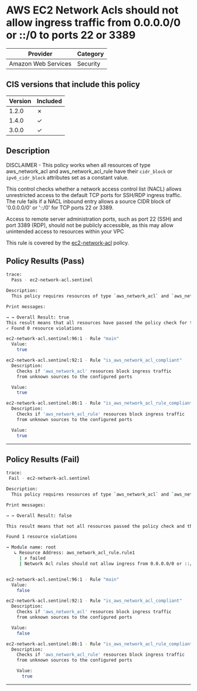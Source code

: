 # AWS EC2 Network Acls should not allow ingress traffic from 0.0.0.0/0 or ::/0 to ports 22 or 3389

| Provider            | Category     |
|---------------------|--------------|
| Amazon Web Services | Security     |

## CIS versions that include this policy

| Version | Included |
|---------|----------|
| 1.2.0   | &cross;  |
| 1.4.0   | &check;  |
| 3.0.0   | &check;  |

## Description

DISCLAIMER - This policy works when all resources of type aws_network_acl and aws_network_acl_rule have their `cidr_block` or `ipv6_cidr_block`
attributes set as a constant value.

This control checks whether a network access control list (NACL) allows unrestricted access to the default TCP ports for SSH/RDP ingress traffic. The rule fails if a NACL inbound entry allows a source CIDR block of '0.0.0.0/0' or '::/0' for TCP ports 22 or 3389.

Access to remote server administration ports, such as port 22 (SSH) and port 3389 (RDP), should not be publicly accessible, as this may allow unintended access to resources within your VPC

This rule is covered by the [ec2-network-acl](../../policies/ec2-network-acl.sentinel) policy.

## Policy Results (Pass)
```bash
trace:
  Pass - ec2-network-acl.sentinel

Description:
  This policy requires resources of type `aws_network_acl` and `aws_network_acl_rule` to block ingress traffic from unknown sources to the configured ports

Print messages:

→ → Overall Result: true
This result means that all resources have passed the policy check for the policy ec2-network-acl.
✓ Found 0 resource violations

ec2-network-acl.sentinel:96:1 - Rule "main"
  Value:
    true

ec2-network-acl.sentinel:92:1 - Rule "is_aws_network_acl_compliant"
  Description:
    Checks if 'aws_network_acl' resources block ingress traffic
    from unknown sources to the configured ports

  Value:
    true

ec2-network-acl.sentinel:86:1 - Rule "is_aws_network_acl_rule_compliant"
  Description:
    Checks if 'aws_network_acl_rule' resources block ingress traffic
    from unknown sources to the configured ports

  Value:
    true
```

---

## Policy Results (Fail)
```bash
trace:
 Fail - ec2-network-acl.sentinel

Description:
  This policy requires resources of type `aws_network_acl` and `aws_network_acl_rule` to block ingress traffic from unknown sources to the configured ports

Print messages:

→ → Overall Result: false

This result means that not all resources passed the policy check and the protected behavior is not allowed for the policy ec2-network-acl.

Found 1 resource violations

→ Module name: root
   ↳ Resource Address: aws_network_acl_rule.rule1
     | ✗ failed
     | Network Acl rules should not allow ingress from 0.0.0.0/0 or ::/0 to ports 22,3389. Refer to https://docs.aws.amazon.com/securityhub/latest/userguide/ec2-controls.html#ec2-21 for more details.


ec2-network-acl.sentinel:96:1 - Rule "main"
  Value:
    false

ec2-network-acl.sentinel:92:1 - Rule "is_aws_network_acl_compliant"
  Description:
    Checks if 'aws_network_acl' resources block ingress traffic
    from unknown sources to the configured ports

  Value:
    false

ec2-network-acl.sentinel:86:1 - Rule "is_aws_network_acl_rule_compliant"
  Description:
    Checks if 'aws_network_acl_rule' resources block ingress traffic
    from unknown sources to the configured ports

    Value:
      true
```

---